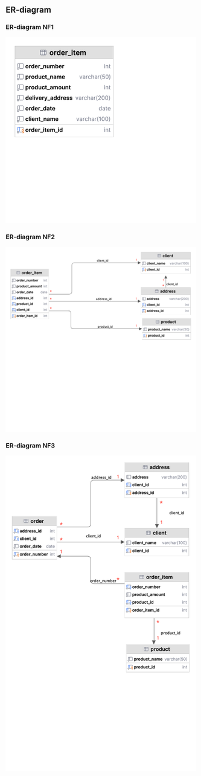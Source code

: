 
## ER-diagram

### ER-diagram NF1
![ER-diagram](./images/1nf.png)
### ER-diagram NF2
![ER-diagram](./images/2nf.png)
### ER-diagram NF3
![ER-diagram](./images/3nf.png)

